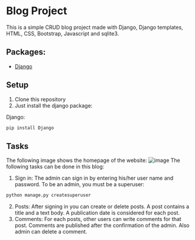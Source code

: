 # Blog Project
This is a simple CRUD blog project made with Django, Django templates, HTML, CSS, Bootstrap, Javascript and sqlite3.

## Packages:
- [Django](https://www.djangoproject.com/)
## Setup
1. Clone this repository
2. Just install the django package:

Django:
```bash
pip install Django
```
## Tasks
The following image shows the homepage of the website:
![image](https://user-images.githubusercontent.com/105637508/170981893-d06436d6-81b8-4b94-b74b-cbfa6763692a.png)
The following tasks can be done in this blog:
1. Sign in: The admin can sign in by entering his/her user name and password. To be an admin, you must be a superuser:
```bash
python manage.py createsuperuser
```
2. Posts: After signing in you can create or delete posts. A post contains a title and a text body. A publication date is considered for each post.
3. Comments: For each posts, other users can write comments for that post. Comments are published after the confirmation of the admin. Also admin can delete a comment.
